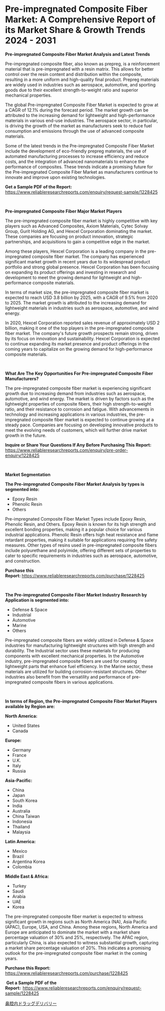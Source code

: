 <p><h1>Pre-impregnated Composite Fiber Market: A Comprehensive Report of its Market Share & Growth Trends 2024 - 2031</h1></p><p><strong>Pre-impregnated Composite Fiber Market Analysis and Latest Trends</strong></p>
<p><p>Pre-impregnated composite fiber, also known as prepreg, is a reinforcement material that is pre-impregnated with a resin matrix. This allows for better control over the resin content and distribution within the composite, resulting in a more uniform and high-quality final product. Prepreg materials are widely used in industries such as aerospace, automotive, and sporting goods due to their excellent strength-to-weight ratio and superior mechanical properties.</p><p>The global Pre-impregnated Composite Fiber Market is expected to grow at a CAGR of 12.1% during the forecast period. The market growth can be attributed to the increasing demand for lightweight and high-performance materials in various end-use industries. The aerospace sector, in particular, is driving the growth of the market as manufacturers seek to reduce fuel consumption and emissions through the use of advanced composite materials.</p><p>Some of the latest trends in the Pre-impregnated Composite Fiber Market include the development of eco-friendly prepreg materials, the use of automated manufacturing processes to increase efficiency and reduce costs, and the integration of advanced nanomaterials to enhance the performance of composites. These trends indicate a promising future for the Pre-impregnated Composite Fiber Market as manufacturers continue to innovate and improve upon existing technologies.</p></p>
<p><strong>Get a Sample PDF of the Report:&nbsp;</strong> <a href="https://www.reliableresearchreports.com/enquiry/request-sample/1228425">https://www.reliableresearchreports.com/enquiry/request-sample/1228425</a></p>
<p>&nbsp;</p>
<p><strong>Pre-impregnated Composite Fiber Major Market Players</strong></p>
<p><p>The pre-impregnated composite fiber market is highly competitive with key players such as Advanced Composites, Axiom Materials, Cytec Solvay Group, Gurit Holding AG, and Hexcel Corporation dominating the market. These companies are focusing on product innovation, strategic partnerships, and acquisitions to gain a competitive edge in the market.</p><p>Among these players, Hexcel Corporation is a leading company in the pre-impregnated composite fiber market. The company has experienced significant market growth in recent years due to its widespread product portfolio and strong global presence. Hexcel Corporation has been focusing on expanding its product offerings and investing in research and development to meet the growing demand for lightweight and high-performance composite materials.</p><p>In terms of market size, the pre-impregnated composite fiber market is expected to reach USD 3.8 billion by 2025, with a CAGR of 9.5% from 2020 to 2025. The market growth is attributed to the increasing demand for lightweight materials in industries such as aerospace, automotive, and wind energy.</p><p>In 2020, Hexcel Corporation reported sales revenue of approximately USD 2 billion, making it one of the top players in the pre-impregnated composite fiber market. The company's future growth prospects remain strong, driven by its focus on innovation and sustainability. Hexcel Corporation is expected to continue expanding its market presence and product offerings in the coming years to capitalize on the growing demand for high-performance composite materials.</p></p>
<p>&nbsp;</p>
<p><strong>What Are The Key Opportunities For Pre-impregnated Composite Fiber Manufacturers?</strong></p>
<p><p>The pre-impregnated composite fiber market is experiencing significant growth due to increasing demand from industries such as aerospace, automotive, and wind energy. The market is driven by factors such as the lightweight properties of composite fibers, their high strength-to-weight ratio, and their resistance to corrosion and fatigue. With advancements in technology and increasing applications in various industries, the pre-impregnated composite fiber market is expected to continue growing at a steady pace. Companies are focusing on developing innovative products to meet the evolving needs of customers, which will further drive market growth in the future.</p></p>
<p><strong>Inquire or Share Your Questions If Any Before Purchasing This Report:</strong> <a href="https://www.reliableresearchreports.com/enquiry/pre-order-enquiry/1228425">https://www.reliableresearchreports.com/enquiry/pre-order-enquiry/1228425</a></p>
<p>&nbsp;</p>
<p><strong>Market Segmentation</strong></p>
<p><strong>The Pre-impregnated Composite Fiber Market Analysis by types is segmented into:</strong></p>
<p><ul><li>Epoxy Resin</li><li>Phenolic Resin</li><li>Others</li></ul></p>
<p><p>Pre-impregnated Composite Fiber Market Types include Epoxy Resin, Phenolic Resin, and Others. Epoxy Resin is known for its high strength and excellent bonding properties, making it a popular choice for various industrial applications. Phenolic Resin offers high heat resistance and flame retardant properties, making it suitable for applications requiring fire safety measures. Other types of resins used in pre-impregnated composite fibers include polyurethane and polyimide, offering different sets of properties to cater to specific requirements in industries such as aerospace, automotive, and construction.</p></p>
<p><strong>Purchase this Report:&nbsp;</strong><a href="https://www.reliableresearchreports.com/purchase/1228425">https://www.reliableresearchreports.com/purchase/1228425</a></p>
<p>&nbsp;</p>
<p><strong>The Pre-impregnated Composite Fiber Market Industry Research by Application is segmented into:</strong></p>
<p><ul><li>Defense & Space</li><li>Industrial</li><li>Automotive</li><li>Marine</li><li>Others</li></ul></p>
<p><p>Pre-impregnated composite fibers are widely utilized in Defense & Space industries for manufacturing lightweight structures with high strength and durability. The Industrial sector uses these materials for producing components with excellent mechanical properties. In the Automotive industry, pre-impregnated composite fibers are used for creating lightweight parts that enhance fuel efficiency. In the Marine sector, these materials are utilized for building corrosion-resistant structures. Other industries also benefit from the versatility and performance of pre-impregnated composite fibers in various applications.</p></p>
<p>&nbsp;</p>
<p><strong>In terms of Region, the Pre-impregnated Composite Fiber Market Players available by Region are:</strong></p>
<p>
    <p> <strong> North America: </strong>
        <ul>
            <li>United States</li>
            <li>Canada</li>
        </ul>
        </p> 
    <p> <strong> Europe: </strong>
        <ul>
            <li>Germany</li>
            <li>France</li>
            <li>U.K.</li>
            <li>Italy</li>
            <li>Russia</li>
        </ul>
        </p> 
    <p> <strong> Asia-Pacific: </strong>
        <ul>
            <li>China</li>
            <li>Japan</li>
            <li>South Korea</li>
            <li>India</li>
            <li>Australia</li>
            <li>China Taiwan</li>
            <li>Indonesia</li>
            <li>Thailand</li>
            <li>Malaysia</li>
        </ul>
        </p> 
    <p> <strong> Latin America: </strong>
        <ul>
            <li>Mexico</li>
            <li>Brazil</li>
            <li>Argentina Korea</li>
            <li>Colombia</li>
        </ul>
        </p> 
    <p> <strong> Middle East & Africa: </strong>
        <ul>
            <li>Turkey</li>
            <li>Saudi</li>
            <li>Arabia</li>
            <li>UAE</li>
            <li>Korea</li>
        </ul>
    </p>
    </p>
<p><p>The pre-impregnated composite fiber market is expected to witness significant growth in regions such as North America (NA), Asia Pacific (APAC), Europe, USA, and China. Among these regions, North America and Europe are anticipated to dominate the market with a market share percentage valuation of 30% and 25%, respectively. The APAC region, particularly China, is also expected to witness substantial growth, capturing a market share percentage valuation of 20%. This indicates a promising outlook for the pre-impregnated composite fiber market in the coming years.</p></p>
<p><strong>Purchase this Report: </strong><a href="https://www.reliableresearchreports.com/purchase/1228425">https://www.reliableresearchreports.com/purchase/1228425</a></p>
<p>&nbsp;<strong>Get a Sample PDF of the Report:&nbsp;&nbsp;</strong><a href="https://www.reliableresearchreports.com/enquiry/request-sample/1228425">https://www.reliableresearchreports.com/enquiry/request-sample/1228425</a></p>
<p><strong></strong></p>
<p><p><a href="https://github.com/wkuactfdzwizk06/Market-Research-Report-List-1/blob/main/2702367970.md">鼻腔内ドラッグデリバリー</a></p></p>